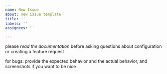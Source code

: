 ```yaml
---
name: New Issue
about: new issue template
title: ''
labels: ''
assignees: ''

---
```


please *read the documentation* before asking questions about configuration or creating a feature request

for bugs: provide the expected behavior and the actual behavior, and screenshots if you want to be nice
